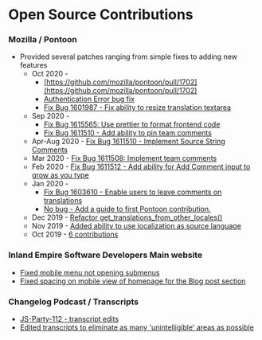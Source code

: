 # Open Source Contributions

### Mozilla / Pontoon
 * Provided several patches ranging from simple fixes to adding new features
   * Oct 2020 - 
     - [https://github.com/mozilla/pontoon/pull/1702](https://github.com/mozilla/pontoon/pull/1702)
     - [Authentication Error bug fix](https://github.com/mozilla/pontoon/pull/1700)
     - [Fix Bug 1601987 - Fix ability to resize translation textarea](https://github.com/mozilla/pontoon/pull/1693)
   * Sep 2020 - 
     - [Fix Bug 1615565: Use prettier to format frontend code](https://github.com/mozilla/pontoon/pull/1688)
     - [Fix Bug 1611510 - Add ability to pin team comments](https://github.com/mozilla/pontoon/pull/1684)
   * Apr-Aug 2020 - [Fix Bug 1611510 - Implement Source String Comments](https://github.com/mozilla/pontoon/pull/1623)
   * Mar 2020 - [Fix Bug 1611508: Implement team comments](https://github.com/mozilla/pontoon/commits?author=abowler2&since=2020-03-01&until=2020-03-15)
   * Feb 2020 - [Fix Bug 1611512 - Add ability for Add Comment input to grow as you type](https://github.com/mozilla/pontoon/pull/1546)
   * Jan 2020 - 
     - [Fix Bug 1603610 - Enable users to leave comments on translations](https://github.com/mozilla/pontoon/pull/1524)
     - [No bug - Add a guide to first Pontoon contribution.](https://github.com/mozilla/pontoon/pull/1532)
   * Dec 2019 - [Refactor get_translations_from_other_locales()](https://github.com/mozilla/pontoon/pull/1517)
   * Nov 2019 - [Added ability to use localization as source language](https://github.com/mozilla/pontoon/commits?author=abowler2&since=2019-11-01&until=2019-11-29)
   * Oct 2019 - [6 contributions](https://github.com/mozilla/pontoon/commits?author=abowler2&since=2019-10-01&until=2019-11-01)

### Inland Empire Software Developers Main website
 * [Fixed mobile menu not opening submenus](https://github.com/inland-empire-software-development/main/commits?author=abowler2&since=2019-11-01&until=2019-11-15)
 * [Fixed spacing on mobile view of homepage for the Blog post section](https://github.com/inland-empire-software-development/main/pull/83)
 
### Changelog Podcast / Transcripts
 * [JS-Party-112 - transcript edits](https://github.com/thechangelog/transcripts/pull/819)
 * [Edited transcripts to eliminate as many 'unintelligible' areas as possible](https://github.com/thechangelog/transcripts/commits?author=abowler2&since=2019-10-08&until=2019-10-09)
